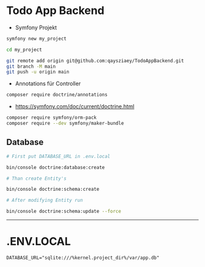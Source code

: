 # Todo App Backend

- Symfony Projekt 

```bash
symfony new my_project

cd my_project

git remote add origin git@github.com:qaysziaey/TodoAppBackend.git
git branch -M main
git push -u origin main
```

- Annotations für Controller

```bash
composer require doctrine/annotations
```

- https://symfony.com/doc/current/doctrine.html

```bash
composer require symfony/orm-pack
composer require --dev symfony/maker-bundle
``` 

## Database

```bash
# First put DATABASE_URL in .env.local

bin/console doctrine:database:create

# Than create Entity's

bin/console doctrine:schema:create

# After modifying Entity run

bin/console doctrine:schema:update --force
```

---

# .ENV.LOCAL

```.env
DATABASE_URL="sqlite:///%kernel.project_dir%/var/app.db"
```
